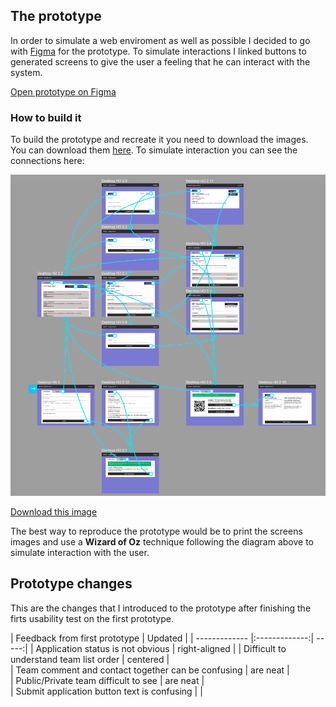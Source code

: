 ## The prototype

In order to simulate a web enviroment as well as possible I decided to go with [Figma](figma.com) for the prototype. To simulate interactions I linked buttons to generated screens to give the user a feeling that he can interact with the system. 

[Open prototype on Figma](https://www.figma.com/file/PrjeiH5pAaFcIQtlmKck5hcz/HackX-Registration)

### How to build it

To build the prototype and recreate it you need to download the images. You can download them [here](https://github.com/casassg/ucd_assign6/tree/master/assets/img/screens). To simulate interaction you can see the connections here:

![figma connections](assets/img/prototype%20connections.png)

[Download this image](assets/img/prototype%20connections.png)

The best way to reproduce the prototype would be to print the screens images and use a **Wizard of Oz** technique following the diagram above to simulate interaction with the user.


## Prototype changes

This are the changes that I introduced to the prototype after finishing the firts usability test on the first prototype.

| Feedback from first prototype       | Updated           |
| ------------- |:-------------:| -----:|
| Application status is not obvious      | right-aligned | 
| Difficult to understand team list order    | centered      |   
| Team comment and contact together can be confusing | are neat      |    
| Public/Private team difficult to see | are neat      |    
| Submit application button text is confusing |  |

